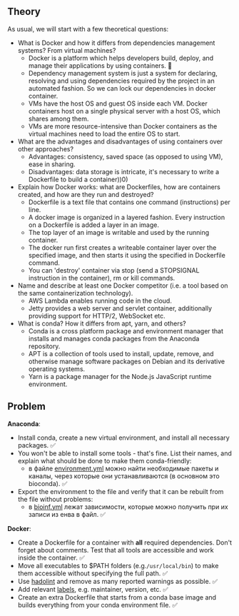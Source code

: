 ## Theory

As usual, we will start with a few theoretical questions:

* What is Docker and how it differs from dependencies management systems? From virtual machines?
  - Docker is a platform which helps developers build, deploy, and manage their applications by using containers. 🤙
  - Dependency management system is just a system for declaring, resolving and using dependencies required by the project in an automated fashion. So we can lock our dependencies in docker container.
  - VMs have the host OS and guest OS inside each VM. Docker containers host on a single physical server with a host OS, which shares among them.
  - VMs are more resource-intensive than Docker containers as the virtual machines need to load the entire OS to start.
* What are the advantages and disadvantages of using containers over other approaches?
  - Advantages: сonsistency, saved space (as opposed to using VM), ease in sharing.
  - Disadvantages: data storage is intricate, it's necessary to write a Dockerfile to build a container))0)
* Explain how Docker works: what are Dockerfiles, how are containers created, and how are they run and destroyed?
  - Dockerfile is a text file that contains one command (instructions) per line.
  - A docker image is organized in a layered fashion. Every instruction on a Dockerfile is added a layer in an image.
  - The top layer of an image is writable and used by the running container.
  - The docker run first creates a writeable container layer over the specified image, and then starts it using the specified in Dockerfile command.
  - You can 'destroy' container via stop (send a STOPSIGNAL instruction in the container), rm or kill commands.
* Name and describe at least one Docker competitor (i.e. a tool based on the same containerization technology).
  - AWS Lambda enables running code in the cloud.
  - Jetty provides a web server and servlet container, additionally providing support for HTTP/2, WebSocket etc.
* What is conda? How it differs from apt, yarn, and others?
  - Conda is a cross platform package and environment manager that installs and manages conda packages from the Anaconda repository.
  - APT is a collection of tools used to install, update, remove, and otherwise manage software packages on Debian and its derivative operating systems.
  - Yarn is a package manager for the Node.js JavaScript runtime environment.

## Problem

**Anaconda**:

* Install conda, create a new virtual environment, and install all necessary packages. ✅
* You won't be able to install some tools - that's fine. List their names, and explain what should be done to make them conda-friendly:
  - в файле [environment.yml](https://github.com/lwtztea/bioinf/blob/9a01c5e/environment.yml) можно найти необходимые пакеты и каналы, через которые они устанавливаются (в основном это bioconda). ✅
* Export the environment to the file and verify that it can be rebuilt from the file without problems:
  - в [bioinf.yml](https://github.com/lwtztea/bioinf/blob/14238df/bioinf.yml) лежат зависимости, которые можно получить при их записи из енва в файл. ✅

**Docker**:
* Create a Dockerfile for a container with **all** required dependencies. Don't forget about comments. Test that all tools are accessible and work inside the container. ✅
* Move all executables to $PATH folders (e.g.`/usr/local/bin`) to make them accessible without specifying the full path. ✅
* Use [hadolint](https://hadolint.github.io/hadolint/) and remove as many reported warnings as possible. ✅
* Add relevant [labels](https://docs.docker.com/engine/reference/builder/#label), e.g. maintainer, version, etc. ✅
* Create an extra Dockerfile that starts from a conda base image and builds everything from your conda environment file. ✅
